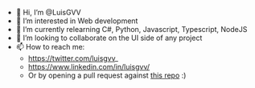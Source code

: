 - 👋 Hi, I’m @LuisGVV
- 👀 I’m interested in Web development
- 🌱 I’m currently relearning C#, Python, Javascript, Typescript, NodeJS
- 💞️ I’m looking to collaborate on the UI side of any project
- 📫 How to reach me:
  - https://twitter.com/luisgvv_
  - https://www.linkedin.com/in/luisgvv/
  - Or by opening a pull request against [this repo](https://github.com/LuisGVV/LuisGVV) :)


